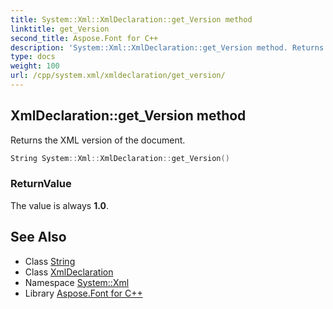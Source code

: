 ```yaml
---
title: System::Xml::XmlDeclaration::get_Version method
linktitle: get_Version
second_title: Aspose.Font for C++
description: 'System::Xml::XmlDeclaration::get_Version method. Returns the XML version of the document in C++.'
type: docs
weight: 100
url: /cpp/system.xml/xmldeclaration/get_version/
---
```

## XmlDeclaration::get_Version method


Returns the XML version of the document.

```cpp
String System::Xml::XmlDeclaration::get_Version()
```


### ReturnValue

The value is always **1.0**.

## See Also

* Class [String](../../../system/string/)
* Class [XmlDeclaration](../)
* Namespace [System::Xml](../../)
* Library [Aspose.Font for C++](../../../)
